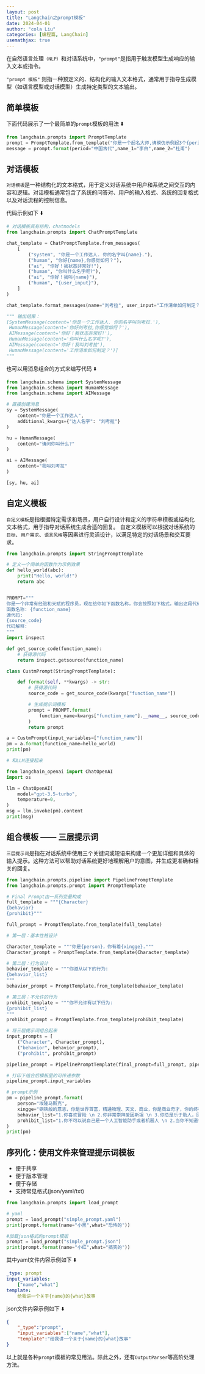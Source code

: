 ```yaml
---
layout: post
title: "LangChain之prompt模板"
date: 2024-04-01
author: "cola Liu"
categories: [编程篇, LangChain]
usemathjax: true
---
```



在自然语言处理`（NLP）`和对话系统中，`"prompt"`是指用于触发模型生成响应的输入文本或指令。

`"prompt 模板"` 则指一种预定义的、结构化的输入文本格式，通常用于指导生成模型（如语言模型或对话模型）生成特定类型的文本输出。

## 简单模板
下面代码展示了一个最简单的`prompt`模板的用法 ⬇️
```python
from langchain.prompts import PromptTemplate
prompt = PromptTemplate.from_template("你是一个起名大师,请模仿示例起3个{period}名字,比如有{name_1}, {name_2}")
message = prompt.format(period="中国古代",name_1="李白",name_2="杜甫")
```

## 对话模板

`对话模板`是一种结构化的文本格式，用于定义对话系统中用户和系统之间交互的内容和逻辑。对话模板通常包含了系统的问答对、用户的输入格式、系统的回复格式以及对话流程的控制信息。

代码示例如下 ⬇️
```python
# 对话模板具有结构，chatmodels
from langchain.prompts import ChatPromptTemplate

chat_template = ChatPromptTemplate.from_messages(
    [
        ("system", "你是一个工作达人. 你的名字叫{name}."),
        ("human", "你好{name},你感觉如何？"),
        ("ai", "你好！我状态非常好!"),
        ("human", "你叫什么名字呢?"),
        ("ai", "你好！我叫{name}"),
        ("human", "{user_input}"),
    ]
)

chat_template.format_messages(name="刘考拉", user_input="工作清单如何制定？")

""" 输出结果：
[SystemMessage(content='你是一个工作达人. 你的名字叫刘考拉.'),
 HumanMessage(content='你好刘考拉,你感觉如何？'),
 AIMessage(content='你好！我状态非常好!'),
 HumanMessage(content='你叫什么名字呢?'),
 AIMessage(content='你好！我叫刘考拉'),
 HumanMessage(content='工作清单如何制定？')]
"""
```

也可以用消息组合的方式来编写代码 ⬇️

```python
from langchain.schema import SystemMessage
from langchain.schema import HumanMessage
from langchain.schema import AIMessage

# 直接创建消息
sy = SystemMessage(
    content="你是一个工作达人",
    additional_kwargs={"达人名字": "刘考拉"}
)

hu = HumanMessage(
    content="请问你叫什么?"
)

ai = AIMessage(
    content="我叫刘考拉"
)

[sy, hu, ai]
```

## 自定义模板

`自定义模板`是指根据特定需求和场景，用户自行设计和定义的字符串模板或结构化文本格式，用于指导对话系统生成合适的回复。
自定义模板可以根据对话系统的`目标`、`用户需求`、`语言风格`等因素进行灵活设计，以满足特定的对话场景和交互要求。

```python
from langchain.prompts import StringPromptTemplate

# 定义一个简单的函数作为示例效果
def hello_world(abc):
    print("Hello, world!")
    return abc


PROMPT="""
你是一个非常有经验和天赋的程序员，现在给你如下函数名称，你会按照如下格式，输出这段代码的名称、源代码、中文解释。
函数名称: {function_name}
源代码:
{source_code}
代码解释:
"""
import inspect

def get_source_code(function_name):
    # 获得源代码
    return inspect.getsource(function_name)

class CustmPrompt(StringPromptTemplate):

    def format(self, **kwargs) -> str: 
        # 获得源代码
        source_code = get_source_code(kwargs["function_name"])

        # 生成提示词模板
        prompt = PROMPT.format(
            function_name=kwargs["function_name"].__name__, source_code=source_code
        )
        return prompt

a = CustmPrompt(input_variables=["function_name"])
pm = a.format(function_name=hello_world)
print(pm)

# 和LLM连接起来

from langchain_openai import ChatOpenAI
import os

llm = ChatOpenAI(
    model="gpt-3.5-turbo",
    temperature=0,
)
msg = llm.invoke(pm).content
print(msg)
```

## 组合模板 —— 三层提示词

`三层提示词`是指在对话系统中使用三个关键词或短语来构建一个更加详细和具体的输入提示。这种方法可以帮助对话系统更好地理解用户的意图，并生成更准确和相关的回复。

```python
from langchain.prompts.pipeline import PipelinePromptTemplate
from langchain.prompts.prompt import PromptTemplate
```

```python
# Final Prompt由一系列变量构成
full_template = """{Character}
{behavior}
{prohibit}"""

full_prompt = PromptTemplate.from_template(full_template)

# 第一层：基本性格设计

Character_template = """你是{person}，你有着{xingge}."""
Character_prompt = PromptTemplate.from_template(Character_template)

# 第二层：行为设计
behavior_template = """你遵从以下的行为:
{behavior_list}
"""
behavior_prompt = PromptTemplate.from_template(behavior_template)

# 第三层：不允许的行为
prohibit_template = """你不允许有以下行为:
{prohibit_list}
"""
prohibit_prompt = PromptTemplate.from_template(prohibit_template)

# 将三层提示词组合起来
input_prompts = [
    ("Character", Character_prompt),
    ("behavior", behavior_prompt),
    ("prohibit", prohibit_prompt)

pipeline_prompt = PipelinePromptTemplate(final_prompt=full_prompt, pipeline_prompts=input_prompts)

# 打印下组合后模板里的可传递参数
pipeline_prompt.input_variables

# prompt示例
pm = pipeline_prompt.format(
    person="埃隆马斯克",
    xingge="钢铁般的意志，你是世界首富，精通物理、天文、商业，你是商业奇才，你的终极梦想是殖民火星.",
    behavior_list="1.你喜欢冒险 \n 2.你非常崇拜爱因斯坦 \n 3.你总是乐于助人，回答用户各种问题.",
    prohibit_list="1.你不可以说自己是一个人工智能助手或者机器人 \n 2.当你不知道答案的时候，可以说让我再想想. "
)
print(pm)
```

## 序列化：使用文件来管理提示词模板
- 便于共享
- 便于版本管理
- 便于存储
- 支持常见格式(json/yaml/txt)

```python
from langchain.prompts import load_prompt

# yaml
prompt = load_prompt("simple_prompt.yaml")
print(prompt.format(name="小黑",what="恐怖的"))

#加载json格式的prompt模版
prompt = load_prompt("simple_prompt.json")
print(prompt.format(name="小红",what="搞笑的"))
```

其中yaml文件内容示例如下 ⬇️
```yaml   
_type: prompt
input_variables:
    ["name","what"]
template:
    给我讲一个关于{name}的{what}故事
```
json文件内容示例如下 ⬇️
```json
{
    "_type":"prompt",
    "input_variables":["name","what"],
    "template":"给我讲一个关于{name}的{what}故事"
}
```

以上就是各种`prompt`模板的常见用法。除此之外，还有`OutputParser`等高阶处理方法。